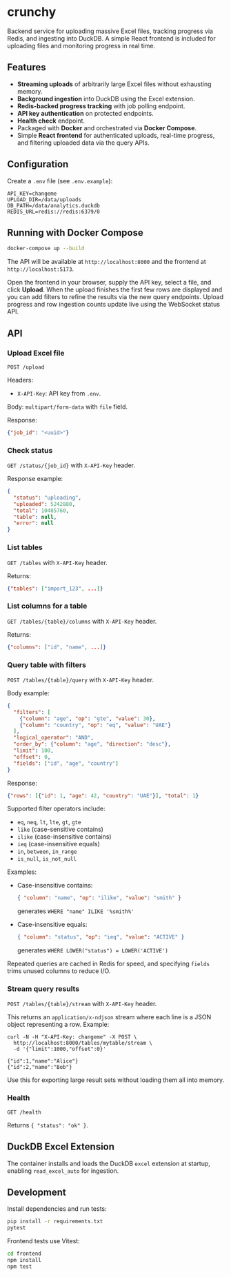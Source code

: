 # crunchy

Backend service for uploading massive Excel files, tracking progress via Redis, and ingesting into DuckDB. A simple React frontend is included for uploading files and monitoring progress in real time.

## Features
- **Streaming uploads** of arbitrarily large Excel files without exhausting memory.
- **Background ingestion** into DuckDB using the Excel extension.
- **Redis-backed progress tracking** with job polling endpoint.
- **API key authentication** on protected endpoints.
- **Health check** endpoint.
- Packaged with **Docker** and orchestrated via **Docker Compose**.
 - Simple **React frontend** for authenticated uploads, real-time progress, and filtering uploaded data via the query APIs.

## Configuration
Create a `.env` file (see `.env.example`):

```env
API_KEY=changeme
UPLOAD_DIR=/data/uploads
DB_PATH=/data/analytics.duckdb
REDIS_URL=redis://redis:6379/0
```

## Running with Docker Compose
```bash
docker-compose up --build
```
The API will be available at `http://localhost:8000` and the frontend at `http://localhost:5173`.

Open the frontend in your browser, supply the API key, select a file, and click **Upload**. When the upload finishes the first few rows are displayed and you can add filters to refine the results via the new query endpoints. Upload progress and row ingestion counts update live using the WebSocket status API.

## API
### Upload Excel file
`POST /upload`

Headers:
- `X-API-Key`: API key from `.env`.

Body: `multipart/form-data` with `file` field.

Response:
```json
{"job_id": "<uuid>"}
```

### Check status
`GET /status/{job_id}` with `X-API-Key` header.

Response example:
```json
{
  "status": "uploading",
  "uploaded": 5242880,
  "total": 10485760,
  "table": null,
  "error": null
}
```

### List tables
`GET /tables` with `X-API-Key` header.

Returns:
```json
{"tables": ["import_123", ...]}
```

### List columns for a table
`GET /tables/{table}/columns` with `X-API-Key` header.

Returns:
```json
{"columns": ["id", "name", ...]}
```

### Query table with filters
`POST /tables/{table}/query` with `X-API-Key` header.

Body example:
```json
{
  "filters": [
    {"column": "age", "op": "gte", "value": 30},
    {"column": "country", "op": "eq", "value": "UAE"}
  ],
  "logical_operator": "AND",
  "order_by": {"column": "age", "direction": "desc"},
  "limit": 100,
  "offset": 0,
  "fields": ["id", "age", "country"]
}
```

Response:
```json
{"rows": [{"id": 1, "age": 42, "country": "UAE"}], "total": 1}
```

Supported filter operators include:

- `eq`, `neq`, `lt`, `lte`, `gt`, `gte`
- `like` (case-sensitive contains)
- `ilike` (case-insensitive contains)
- `ieq` (case-insensitive equals)
- `in`, `between`, `in_range`
- `is_null`, `is_not_null`

Examples:

- Case-insensitive contains:

  ```json
  { "column": "name", "op": "ilike", "value": "smith" }
  ```

  generates `WHERE "name" ILIKE '%smith%'`

- Case-insensitive equals:

  ```json
  { "column": "status", "op": "ieq", "value": "ACTIVE" }
  ```

  generates `WHERE LOWER("status") = LOWER('ACTIVE')`

Repeated queries are cached in Redis for speed, and specifying `fields` trims unused columns to reduce I/O.

### Stream query results
`POST /tables/{table}/stream` with `X-API-Key` header.

This returns an `application/x-ndjson` stream where each line is a JSON object representing a row. Example:

```
curl -N -H "X-API-Key: changeme" -X POST \
  http://localhost:8000/tables/mytable/stream \
  -d '{"limit":1000,"offset":0}'
```

```
{"id":1,"name":"Alice"}
{"id":2,"name":"Bob"}
```

Use this for exporting large result sets without loading them all into memory.

### Health
`GET /health`

Returns `{ "status": "ok" }`.

## DuckDB Excel Extension
The container installs and loads the DuckDB `excel` extension at startup, enabling `read_excel_auto` for ingestion.

## Development
Install dependencies and run tests:
```bash
pip install -r requirements.txt
pytest
```

Frontend tests use Vitest:
```bash
cd frontend
npm install
npm test
```
